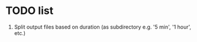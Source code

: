  # TODO list
 
1. Split output files based on duration (as subdirectory e.g. '5 min', '1 hour', etc.)
